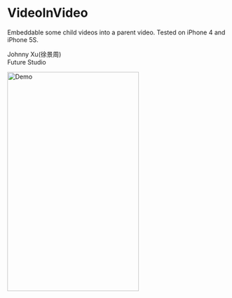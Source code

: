 # VideoInVideo
Embeddable some child videos into a parent video. Tested on iPhone 4 and iPhone 5S.

Johnny Xu(徐景周)  
Future Studio  

<img src="https://github.com/xujingzhou/VideoInVideo/blob/master/Resource/Demo/Demo.gif" width = "300" height = "500" alt="Demo" align=center />
